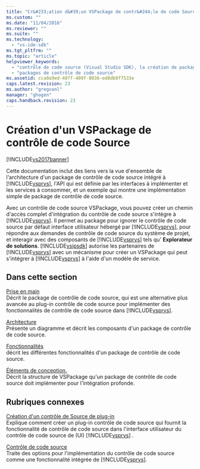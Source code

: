 ```yaml
---
title: "Cr&#233;ation d&#39;un VSPackage de contr&#244;le de code Source | Microsoft Docs"
ms.custom: ""
ms.date: "11/04/2016"
ms.reviewer: ""
ms.suite: ""
ms.technology: 
  - "vs-ide-sdk"
ms.tgt_pltfrm: ""
ms.topic: "article"
helpviewer_keywords: 
  - "contrôle de code source (Visual Studio SDK), la création de packages de contrôle de code source"
  - "packages de contrôle de code source"
ms.assetid: cca0a9ed-48ff-409f-8036-ed8db0f7533e
caps.latest.revision: 23
ms.author: "gregvanl"
manager: "ghogen"
caps.handback.revision: 23
---
```

# Cr&#233;ation d&#39;un VSPackage de contr&#244;le de code Source
[!INCLUDE[vs2017banner](../../code-quality/includes/vs2017banner.md)]

Cette documentation inclut des liens vers la vue d'ensemble de l'architecture d'un package de contrôle de code source intégré à [!INCLUDE[vsprvs](../../code-quality/includes/vsprvs_md.md)], l'API qui est définie par les interfaces à implémenter et les services à consommer, et un exemple qui montre une implémentation simple de package de contrôle de code source.  
  
 Avec un contrôle de code source VSPackage, vous pouvez créer un chemin d'accès complet d'intégration du contrôle de code source s'intègre à [!INCLUDE[vsprvs](../../code-quality/includes/vsprvs_md.md)].  Il permet au package pour ignorer le contrôle de code source par défaut interface utilisateur hébergé par [!INCLUDE[vsprvs](../../code-quality/includes/vsprvs_md.md)], pour répondre aux demandes de contrôle de code source du système de projet, et interagir avec des composants de [!INCLUDE[vsprvs](../../code-quality/includes/vsprvs_md.md)] tels qu' **Explorateur de solutions**.  [!INCLUDE[vsipsdk](../../extensibility/includes/vsipsdk_md.md)] autorise les partenaires de [!INCLUDE[vsprvs](../../code-quality/includes/vsprvs_md.md)] avec un mécanisme pour créer un VSPackage qui peut s'intégrer à [!INCLUDE[vsprvs](../../code-quality/includes/vsprvs_md.md)] à l'aide d'un modèle de service.  
  
## Dans cette section  
 [Prise en main](../../extensibility/internals/getting-started-with-source-control-vspackages.md)  
 Décrit le package de contrôle de code source, qui est une alternative plus avancée au plug\-in contrôle de code source pour implémenter des fonctionnalités de contrôle de code source dans [!INCLUDE[vsprvs](../../code-quality/includes/vsprvs_md.md)].  
  
 [Architecture](../../extensibility/internals/source-control-vspackage-architecture.md)  
 Présente un diagramme et décrit les composants d'un package de contrôle de code source.  
  
 [Fonctionnalités](../../extensibility/internals/source-control-vspackage-features.md)  
 décrit les différentes fonctionnalités d'un package de contrôle de code source.  
  
 [Éléments de conception.](../../extensibility/internals/source-control-vspackage-design-elements.md)  
 Décrit la structure de VSPackage qu'un package de contrôle de code source doit implémenter pour l'intégration profonde.  
  
## Rubriques connexes  
 [Création d'un contrôle de Source de plug\-in](../../extensibility/internals/creating-a-source-control-plug-in.md)  
 Explique comment créer un plug\-in contrôle de code source qui fournit la fonctionnalité de contrôle de code source dans l'interface utilisateur du contrôle de code source de \(UI\) [!INCLUDE[vsprvs](../../code-quality/includes/vsprvs_md.md)] .  
  
 [Contrôle de code source](../../extensibility/internals/source-control.md)  
 Traite des options pour l'implémentation du contrôle de code source comme une fonctionnalité intégrée de [!INCLUDE[vsprvs](../../code-quality/includes/vsprvs_md.md)].